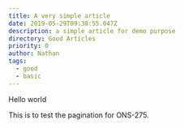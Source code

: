 ```yaml
---
title: A very simple article
date: 2019-05-29T09:38:55.047Z
description: a simple article for demo purpose
directory: Good Articles
priority: 0
author: Nathan
tags:
  - good
  - basic
---
```

Hello world



This is to test the pagination for ONS-275.
